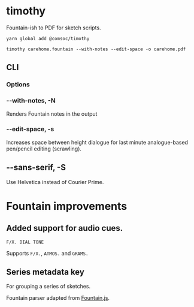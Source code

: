 # timothy
Fountain-ish to PDF for sketch scripts.

```yarn global add @comsoc/timothy```

```timothy carehome.fountain --with-notes --edit-space -o carehome.pdf```

## CLI

### Options

### --with-notes, -N
Renders Fountain notes in the output

### --edit-space, -s
Increases space between height dialogue for last minute analogue-based pen/pencil editing (scrawling).

## --sans-serif, -S
Use Helvetica instead of Courier Prime.


# Fountain improvements

## Added support for audio cues.

```F/X. DIAL TONE```

Supports `F/X.`, `ATMOS.` and `GRAMS.`

## Series metadata key
For grouping a series of sketches.

Fountain parser adapted from [Fountain.js](https://github.com/mattdaly/Fountain.js).